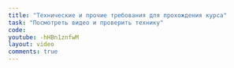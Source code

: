 ```yaml
---
title: "Технические и прочие требования для прохождения курса"
task: "Посмотреть видео и проверить технику"
code:
youtube: -hHBn1znfwM
layout: video
comments: true
---
```

